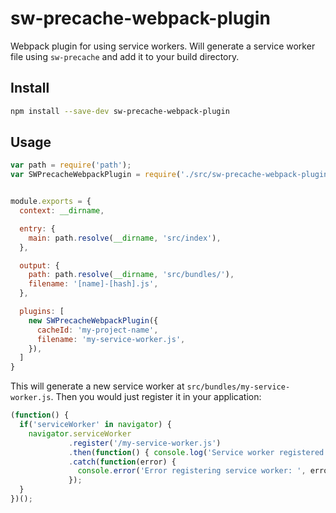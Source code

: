 sw-precache-webpack-plugin
==========================
Webpack plugin for using service workers. Will generate a service worker file using `sw-precache` and add it to your build directory.


Install
-------
```bash
npm install --save-dev sw-precache-webpack-plugin
```

Usage
-----
```javascript
var path = require('path');
var SWPrecacheWebpackPlugin = require('./src/sw-precache-webpack-plugin')


module.exports = {
  context: __dirname,

  entry: {
    main: path.resolve(__dirname, 'src/index'),
  },

  output: {
    path: path.resolve(__dirname, 'src/bundles/'),
    filename: '[name]-[hash].js',
  },

  plugins: [
    new SWPrecacheWebpackPlugin({
      cacheId: 'my-project-name',
      filename: 'my-service-worker.js',
    }),
  ]
}
```

This will generate a new service worker at `src/bundles/my-service-worker.js`.
Then you would just register it in your application:

```javascript
(function() {
  if('serviceWorker' in navigator) {
    navigator.serviceWorker  
             .register('/my-service-worker.js')
             .then(function() { console.log('Service worker registered'); })
             .catch(function(error) {
               console.error('Error registering service worker: ', error);
             });
  }
})();
```
